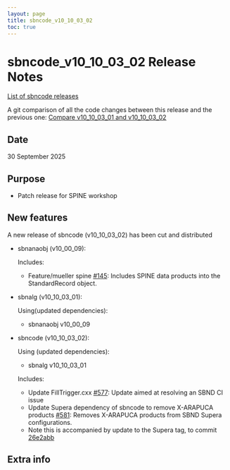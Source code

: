 ```yaml
---
layout: page
title: sbncode_v10_10_03_02
toc: true
---
```


sbncode_v10_10_03_02 Release Notes 
=======================================================================================

[List of sbncode releases](https://sbnsoftware.github.io/AnalysisInfrastructure/ReleaseManagement/Releases/List_of_SBN_code_releases)

A git comparison of all the code changes between this release and the previous one: [Compare v10_10_03_01 and v10_10_03_02](https://github.com/SBNSoftware/sbncode/compare/v10_10_03_01...v10_10_03_02)

Date
---------------------------------------------------
30 September 2025

Purpose
---------------------------------------------------
* Patch release for SPINE workshop

New features
---------------------------------------------------
A new release of sbncode (v10_10_03_02) has been cut and distributed

* sbnanaobj (v10_00_09):

  Includes:

  * Feature/mueller spine [#145](https://github.com/SBNSoftware/sbnanaobj/pull/145): Includes SPINE data products into the StandardRecord object.
    
* sbnalg (v10_10_03_01):

  Using(updated dependencies):
  
  * sbnanaobj           v10_00_09

* sbncode (v10_10_03_02):

  Using (updated dependencies):

  * sbnalg              v10_10_03_01
 
  Includes:

  * Update FillTrigger.cxx [#577](https://github.com/SBNSoftware/sbncode/pull/577): Update aimed at resolving an SBND CI issue
  * Update Supera dependency of sbncode to remove X-ARAPUCA products [#581](https://github.com/SBNSoftware/sbncode/pull/581): Removes X-ARAPUCA products from SBND Supera configurations.
  * Note this is accompanied by update to the Supera tag, to commit [26e2abb](https://github.com/DeepLearnPhysics/Supera/tree/26e2abb92fe757510ca0a7e54444e8018aa721f7)
  
Extra info
---------------------------------------------------
